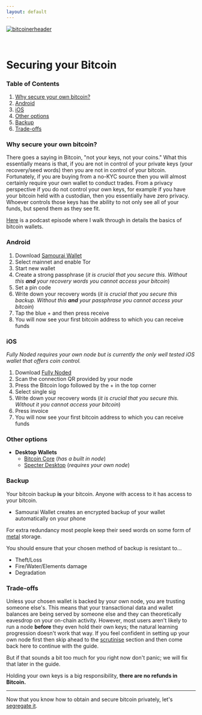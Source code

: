 ```yaml
---
layout: default
---
```


[![bitcoinerheader](https://raw.githubusercontent.com/BitcoinQnA/BitcoinPrivacyGuide/master/assets/images/BPDG.png)](https://bitcoinprivacy.guide)

<br/>

# Securing your Bitcoin

### Table of Contents

1.  [Why secure your own bitcoin?](#why-secure-your-own-bitcoin)
2.  [Android](#android)
3.  [iOS](#ios)
4.  [Other options](#other-options)
4.  [Backup](#backup)
5.  [Trade-offs](#trade-offs)


### Why secure your own bitcoin?

There goes a saying in Bitcoin, "not your keys, not your coins." What this essentially means is that, if you are not in control of your private keys (your recovery/seed words) then you are not in control of your bitcoin. Fortunately, if you are buying from a no-KYC source then you will almost certainly require your own wallet to conduct trades. From a privacy perspective if you do not control your own keys, for example if you have your bitcoin held with a custodian, then you essentially have zero privacy. Whoever controls those keys has the ability to not only see all of your funds, but spend them as they see fit.

[Here](https://www.bit-buy-bit.com/podcast-1/episode/26df4d37/ep35-bitcoin-podcast-with-itcoin-qa) is a podcast episode where I walk through in details the basics of bitcoin wallets.

### Android

1.  Download [Samourai Wallet](https://samouraiwallet.com/download)
2.  Select mainnet and enable Tor
3.  Start new wallet
4.  Create a strong passphrase (*it is crucial that you secure this. Without this **and** your recovery words you cannot access your bitcoin*)
5.  Set a pin code
6.  Write down your recovery words (*it is crucial that you secure this backup. Without this **and** your passphrase you cannot access your bitcoin*)
7.  Tap the blue + and then press receive
8.  You will now see your first bitcoin address to which you can receive funds


### iOS

*Fully Noded requires your own node but is currently the only well tested iOS wallet that offers coin control.*

1.  Download [Fully Noded](https://apps.apple.com/gb/app/fully-noded/id1436425586)
2.  Scan the connection QR provided by your node
3.  Press the Bitcoin logo followed by the + in the top corner 
4.  Select single sig
5.  Write down your recovery words (*it is crucial that you secure this. Without it you cannot access your bitcoin*)
7.  Press invoice
8.  You will now see your first bitcoin address to which you can receive funds


### Other options

- **Desktop Wallets**
  - [Bitcoin Core](https://bitcoincore.org/en/download/) (*has a built in node*)
  - [Specter Desktop](https://github.com/cryptoadvance/specter-desktop) (*requires your own node*)
  

### Backup 

Your bitcoin backup **is** your bitcoin. Anyone with access to it has access to your bitcoin. 

*  Samourai Wallet creates an encrypted backup of your wallet automatically on your phone

For extra redundancy most people keep their seed words on some form of [metal](https://jlopp.github.io/metal-bitcoin-storage-reviews/) storage.

You should ensure that your chosen method of backup is resistant to...

*  Theft/Loss
*  Fire/Water/Elements damage
*  Degradation
  
### Trade-offs

Unless your chosen wallet is backed by your own node, you are trusting someone else's. This means that your transactional data and wallet balances are being served by someone else and they can theoretically eavesdrop on your on-chain activity. However, most users aren't likely to run a node **before** they even hold their own keys; the natural learning progression doesn't work that way. If you feel confident in setting up your own node first then skip ahead to the [scrutinise](https://bitcoinprivacy.guide/scrutinise.html) section and then come back here to continue with the guide. 

But if that sounds a bit too much for you right now don't panic; we will fix that later in the guide.

Holding your own keys is a big responsibility, **there are no refunds in Bitcoin.**
  
  ***
  
  Now that you know how to obtain and secure bitcoin privately, let's [segregate it](https://bitcoinprivacy.guide/segregate.html).
